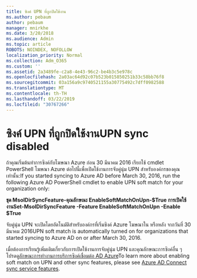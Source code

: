 ```yaml
---
title: ซิงค์ UPN ที่ถูกปิดใช้งาน
ms.author: pebaum
author: pebaum
manager: mnirkhe
ms.date: 3/20/2018
ms.audience: Admin
ms.topic: article
ROBOTS: NOINDEX, NOFOLLOW
localization_priority: Normal
ms.collection: Adm_O365
ms.custom: ''
ms.assetid: 2a3489fe-c2a8-4e43-96c2-be4b3c5e978c
ms.openlocfilehash: 2a03ac64d92c07b523b015850251b33c58bb76f8
ms.sourcegitcommit: 03a156a9c9740521155a30775492c7dff0982588
ms.translationtype: MT
ms.contentlocale: th-TH
ms.lasthandoff: 03/22/2019
ms.locfileid: "30767266"
---
```

# <a name="upn-sync-disabled"></a><span data-ttu-id="a3b7c-102">ซิงค์ UPN ที่ถูกปิดใช้งาน</span><span class="sxs-lookup"><span data-stu-id="a3b7c-102">UPN sync disabled</span></span>

<span data-ttu-id="a3b7c-103">ถ้าคุณเริ่มต้นทำการซิงค์กับโฆษณา Azure ก่อน 30 มีนาคม 2016 เรียกใช้ cmdlet PowerShell โฆษณา Azure ต่อไปนี้เพื่อเปิดใช้งานการจับคู่นุ่ม UPN สำหรับองค์กรของคุณเท่านั้น:</span><span class="sxs-lookup"><span data-stu-id="a3b7c-103">If you started syncing to Azure AD before March 30, 2016, run the following Azure AD PowerShell cmdlet to enable UPN soft match for your organization only:</span></span>
  
 <span data-ttu-id="a3b7c-104">**ชุด MsolDirSyncFeature-คุณลักษณะ EnableSoftMatchOnUpn-$True การเปิดใช้งาน**</span><span class="sxs-lookup"><span data-stu-id="a3b7c-104">**Set-MsolDirSyncFeature -Feature EnableSoftMatchOnUpn -Enable $True**</span></span>
  
<span data-ttu-id="a3b7c-105">จับคู่นุ่ม UPN จะเปิดโดยอัตโนมัติสำหรับองค์กรที่เริ่มซิงค์ Azure โฆษณาใน หรือหลัง จากวันที่ 30 มีนาคม 2016</span><span class="sxs-lookup"><span data-stu-id="a3b7c-105">UPN soft match is automatically turned on for organizations that started syncing to Azure AD on or after March 30, 2016.</span></span>
  
<span data-ttu-id="a3b7c-106">เมื่อต้องการเรียนรู้เพิ่มเติมเกี่ยวกับการเปิดใช้งานการจับคู่นุ่ม UPN และคุณลักษณะการซิงค์อื่น ๆ โปรดดู[ลักษณะการทำงานการบริการซิงค์เชื่อมต่อ AD Azure](https://docs.microsoft.com/azure/active-directory/connect/active-directory-aadconnectsyncservice-features)</span><span class="sxs-lookup"><span data-stu-id="a3b7c-106">To learn more about enabling soft match on UPN and other sync features, please see [Azure AD Connect sync service features](https://docs.microsoft.com/azure/active-directory/connect/active-directory-aadconnectsyncservice-features).</span></span>
  

